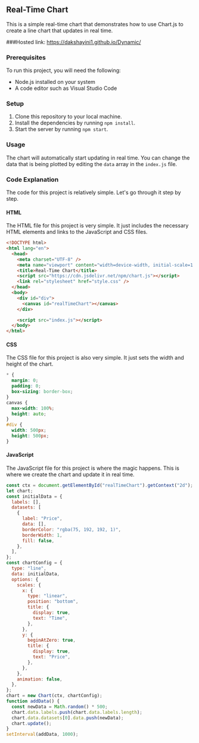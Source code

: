 ## Real-Time Chart

This is a simple real-time chart that demonstrates how to use Chart.js to create a line chart that updates in real time.

###Hosted link: https://dakshayini1.github.io/Dynamic/

### Prerequisites

To run this project, you will need the following:

- Node.js installed on your system
- A code editor such as Visual Studio Code

### Setup

1. Clone this repository to your local machine.
2. Install the dependencies by running `npm install`.
3. Start the server by running `npm start`.

### Usage

The chart will automatically start updating in real time. You can change the data that is being plotted by editing the `data` array in the `index.js` file.

### Code Explanation

The code for this project is relatively simple. Let's go through it step by step.

#### HTML

The HTML file for this project is very simple. It just includes the necessary HTML elements and links to the JavaScript and CSS files.

```html
<!DOCTYPE html>
<html lang="en">
  <head>
    <meta charset="UTF-8" />
    <meta name="viewport" content="width=device-width, initial-scale=1.0" />
    <title>Real-Time Chart</title>
    <script src="https://cdn.jsdelivr.net/npm/chart.js"></script>
    <link rel="stylesheet" href="style.css" />
  </head>
  <body>
    <div id="div">
      <canvas id="realTimeChart"></canvas>
    </div>

    <script src="index.js"></script>
  </body>
</html>
```

#### CSS

The CSS file for this project is also very simple. It just sets the width and height of the chart.

```css
* {
  margin: 0;
  padding: 0;
  box-sizing: border-box;
}
canvas {
  max-width: 100%;
  height: auto;
}
#div {
  width: 500px;
  height: 500px;
}
```

#### JavaScript

The JavaScript file for this project is where the magic happens. This is where we create the chart and update it in real time.

```javascript
const ctx = document.getElementById("realTimeChart").getContext("2d");
let chart;
const initialData = {
  labels: [],
  datasets: [
    {
      label: "Price",
      data: [],
      borderColor: "rgba(75, 192, 192, 1)",
      borderWidth: 1,
      fill: false,
    },
  ],
};
const chartConfig = {
  type: "line",
  data: initialData,
  options: {
    scales: {
      x: {
        type: "linear",
        position: "bottom",
        title: {
          display: true,
          text: "Time",
        },
      },
      y: {
        beginAtZero: true,
        title: {
          display: true,
          text: "Price",
        },
      },
    },
    animation: false,
  },
};
chart = new Chart(ctx, chartConfig);
function addData() {
  const newData = Math.random() * 500;
  chart.data.labels.push(chart.data.labels.length);
  chart.data.datasets[0].data.push(newData);
  chart.update();
}
setInterval(addData, 1000);
```
